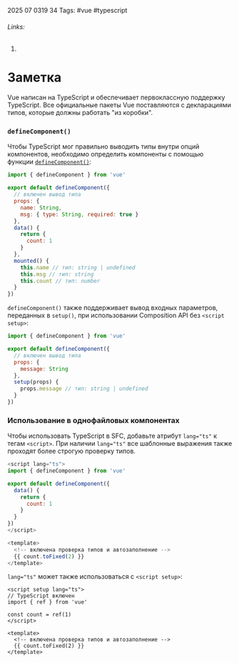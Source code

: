 2025 07 0319 34
Tags: #vue #typescript
###### Links: 
1) 
# Заметка
Vue написан на TypeScript и обеспечивает первоклассную поддержку TypeScript. Все официальные пакеты Vue поставляются с декларациями типов, которые должны работать "из коробки".
### `defineComponent()`[​](https://ru.vuejs.org/guide/typescript/overview.html#definecomponent)

Чтобы TypeScript мог правильно выводить типы внутри опций компонентов, необходимо определить компоненты с помощью функции [`defineComponent()`](https://ru.vuejs.org/api/general.html#definecomponent):
```js
import { defineComponent } from 'vue'

export default defineComponent({
  // включен вывод типа
  props: {
    name: String,
    msg: { type: String, required: true }
  },
  data() {
    return {
      count: 1
    }
  },
  mounted() {
    this.name // тип: string | undefined
    this.msg // тип: string
    this.count // тип: number
  }
})
```
`defineComponent()` также поддерживает вывод входных параметров, переданных в `setup()`, при использовании Composition API без `<script setup>`:
```js
import { defineComponent } from 'vue'

export default defineComponent({
  // включен вывод типа
  props: {
    message: String
  },
  setup(props) {
    props.message // тип: string | undefined
  }
})
```

### Использование в однофайловых компонентах[​](https://ru.vuejs.org/guide/typescript/overview.html#usage-in-single-file-components)

Чтобы использовать TypeScript в SFC, добавьте атрибут `lang="ts"` к тегам `<script>`. При наличии `lang="ts"` все шаблонные выражения также проходят более строгую проверку типов.
```js
<script lang="ts">
import { defineComponent } from 'vue'

export default defineComponent({
  data() {
    return {
      count: 1
    }
  }
})
</script>

<template>
  <!-- включена проверка типов и автозаполнение -->
  {{ count.toFixed(2) }}
</template>
```

`lang="ts"` может также использоваться с `<script setup>`:


```vue
<script setup lang="ts">
// TypeScript включен
import { ref } from 'vue'

const count = ref(1)
</script>

<template>
  <!-- включена проверка типов и автозаполнение -->
  {{ count.toFixed(2) }}
</template>
```